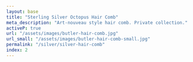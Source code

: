 ```yaml
---
layout: base
title: "Sterling Silver Octopus Hair Comb"
meta_description: "Art-nouveau style hair comb. Private collection."
activeP: true
url: "/assets/images/butler-hair-comb.jpg"
url_small: "/assets/images/butler-hair-comb-small.jpg"
permalink: "/silver/silver-hair-comb"
index: 2
---
```

